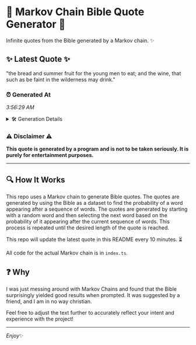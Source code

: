 # 📖 Markov Chain Bible Quote Generator 📖

Infinite quotes from the Bible generated by a Markov chain. ✨

## ✨ Latest Quote ✨
"the bread and summer fruit for the young men to eat; and the wine, that such as be faint in the wilderness may drink."

### ⏰ Generated At
*3:56:29 AM*

<details>
    <summary>🛠️ Generation Details</summary>
    <p>
        <strong>🌱 Seed:</strong> the<br>
        <strong>🔄 Iterations:</strong> 23<br>
        <strong>📜 Context History:</strong><br>[ the ]: bread<br>[ the, bread ]: and<br>[ the, bread, and ]: summer<br>[ the, bread, and, summer ]: fruit<br>[ the, bread, and, summer, fruit ]: for<br>[ the, bread, and, summer, fruit, for ]: the<br>[ bread, and, summer, fruit, for, the ]: young<br>[ and, summer, fruit, for, the, young ]: men<br>[ summer, fruit, for, the, young, men ]: to<br>[ fruit, for, the, young, men, to ]: eat;<br>[ for, the, young, men, to, eat; ]: and<br>[ the, young, men, to, eat;, and ]: the<br>[ young, men, to, eat;, and, the ]: wine,<br>[ men, to, eat;, and, the, wine, ]: that<br>[ to, eat;, and, the, wine,, that ]: such<br>[ eat;, and, the, wine,, that, such ]: as<br>[ and, the, wine,, that, such, as ]: be<br>[ the, wine,, that, such, as, be ]: faint<br>[ wine,, that, such, as, be, faint ]: in<br>[ that, such, as, be, faint, in ]: the<br>[ such, as, be, faint, in, the ]: wilderness<br>[ as, be, faint, in, the, wilderness ]: may<br>[ be, faint, in, the, wilderness, may ]: drink.<br>
    </p>
</details>

### ⚠️ Disclaimer ⚠️
**This quote is generated by a program and is not to be taken seriously. It is purely for entertainment purposes.**

---

## 🔍 How It Works

This repo uses a Markov chain to generate Bible quotes. The quotes are generated by using the Bible as a dataset to find the probability of a word appearing after a sequence of words. The quotes are generated by starting with a random word and then selecting the next word based on the probability of it appearing after the current sequence of words. This process is repeated until the desired length of the quote is reached.

This repo will update the latest quote in this README every 10 minutes. ⏳

All code for the actual Markov chain is in `index.ts`.

## ❓ Why

I was just messing around with Markov Chains and found that the Bible surprisingly yielded good results when prompted. 
It was suggested by a friend, and I am in no way christian.

Feel free to adjust the text further to accurately reflect your intent and experience with the project!

---

*Enjoy*✨
